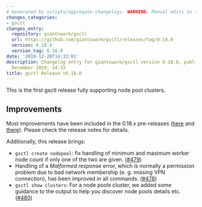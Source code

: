 ```yaml
---
# Generated by scripts/aggregate-changelogs. WARNING: Manual edits to this files will be overwritten.
changes_categories:
- gsctl
changes_entry:
  repository: giantswarm/gsctl
  url: https://github.com/giantswarm/gsctl/releases/tag/0.18.0
  version: 0.18.0
  version_tag: 0.18.0
date: '2019-12-20T14:33:01'
description: Changelog entry for giantswarm/gsctl version 0.18.0, published on 20
  December 2019, 14:33
title: gsctl Release v0.18.0
---
```


This is the first gsctl release fully supporting node pool clusters.

## Improvements

Most improvements have been included in the 0.18.x pre-releases ([here](https://github.com/giantswarm/gsctl/releases/tag/0.18.0-rc1) and [there](https://github.com/giantswarm/gsctl/releases/tag/0.18.0-rc3)). Please check the release notes for details.

Additionally, this release brings:

- `gsctl create nodepool`: fix handling of minimum and maximum worker node count if only one of the two are given. ([#479](https://github.com/giantswarm/gsctl/pull/479))
- Handling of a *Malformed response* error, which is normally a permission problem due to bad network membership (e. g. missing VPN connection), has been improved in all commands. ([#478](https://github.com/giantswarm/gsctl/pull/478))
- `gsctl show clusters`: For a node pools cluster, we added some guidance to the output to help you discover node pools details etc. ([#480](https://github.com/giantswarm/gsctl/pull/480))
